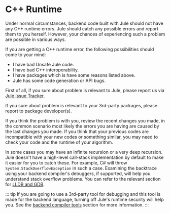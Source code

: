 # C++ Runtime

Under normal circumstances, backend code built with Jule should not have any C++ runtime errors. Jule should catch any possible errors and report them to you herself. However, your chances of experiencing such a problem are possible in various ways.

If you are getting a C++ runtime error, the following possibilities should come to your mind:
- I have bad Unsafe Jule code.
- I have bad C++ interoperability.
- I have packages which is have some reasons listed above.
- Jule has some code generation or API bugs.

First of all, if you sure about problem is relevant to Jule, please report us via [Jule Issue Tracker](https://github.com/julelang/jule/issues).

If you sure about problem is relevant to your 3rd-party packages, please report to package developer(s).

If you think the problem is with you, review the recent changes you made, in the common scenario most likely the errors you are having are caused by the last changes you made. If you think that your previous codes are incompatible with your new codes or something similar, you may need to check your code and the runtime of your algorithm.

In some cases you may have an infinite recursion or a very deep recursion. Jule doesn't have a high-level call-stack implementation by default to make it easier for you to catch these. For example, C# will throw `System.StackOverflowException` in such a case. Examining the backtrace using your backend compiler's debuggers, if supported, will help you understand stack overflow problems. You can refer to the relevant section for [LLDB and GDB](/debugging/backend-compiler-tools/lldb-and-gdb).

::: tip
If you are going to use a 3rd-party tool for debugging and this tool is made for the backend language, turning off Jule's runtime security will help you. See the [backend compiler tools](/debugging/backend-compiler-tools/) section for more information.
:::
